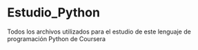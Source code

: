 # Estudio_Python
Todos los archivos utilizados para el estudio de este lenguaje de programación Python de Coursera
